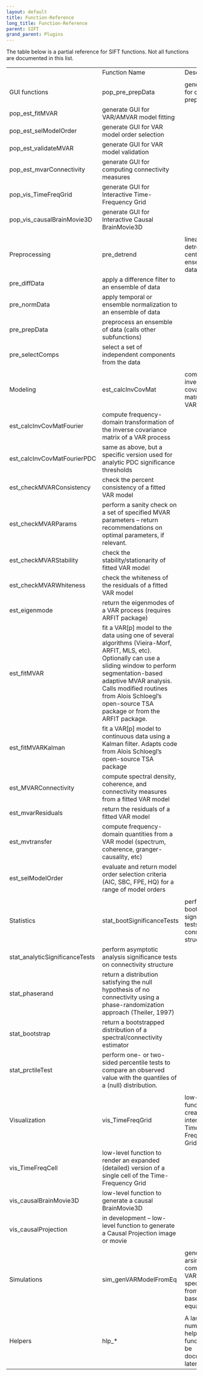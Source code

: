 ```yaml
---
layout: default
title: Function-Reference
long_title: Function-Reference
parent: SIFT
grand_parent: Plugins
---
```

The table below is a partial reference for SIFT functions. Not all functions are documented in this list.



|                                |                                                                                                                                                                                                                                                                                             |                                                                             |
|--------------------------------|---------------------------------------------------------------------------------------------------------------------------------------------------------------------------------------------------------------------------------------------------------------------------------------------|-----------------------------------------------------------------------------|
|                                | Function Name                                                                                                                                                                                                                                                                               | Description                                                                 |
|                                |                                                                                                                                                                                                                                                                                             |                                                                             |
| GUI functions                  | pop_pre_prepData                                                                                                                                                                                                                                                                            | generate GUI for data preprocessing                                         |
| pop_est_fitMVAR                | generate GUI for VAR/AMVAR model fitting                                                                                                                                                                                                                                                    |                                                                             |
| pop_est_selModelOrder          | generate GUI for VAR model order selection                                                                                                                                                                                                                                                  |                                                                             |
| pop_est_validateMVAR           | generate GUI for VAR model validation                                                                                                                                                                                                                                                       |                                                                             |
| pop_est_mvarConnectivity       | generate GUI for computing connectivity measures                                                                                                                                                                                                                                            |                                                                             |
| pop_vis_TimeFreqGrid           | generate GUI for Interactive Time-Frequency Grid                                                                                                                                                                                                                                            |                                                                             |
| pop_vis_causalBrainMovie3D     | generate GUI for Interactive Causal BrainMovie3D                                                                                                                                                                                                                                            |                                                                             |
|                                |                                                                                                                                                                                                                                                                                             |                                                                             |
| Preprocessing                  | pre_detrend                                                                                                                                                                                                                                                                                 | linearly detrend or center an ensemble of data                              |
| pre_diffData                   | apply a difference filter to an ensemble of data                                                                                                                                                                                                                                            |                                                                             |
| pre_normData                   | apply temporal or ensemble normalization to an ensemble of data                                                                                                                                                                                                                             |                                                                             |
| pre_prepData                   | preprocess an ensemble of data (calls other subfunctions)                                                                                                                                                                                                                                   |                                                                             |
| pre_selectComps                | select a set of independent components from the data                                                                                                                                                                                                                                        |                                                                             |
|                                |                                                                                                                                                                                                                                                                                             |                                                                             |
| Modeling                       | est_calcInvCovMat                                                                                                                                                                                                                                                                           | compute inverse covariance matrix of a VAR process                          |
| est_calcInvCovMatFourier       | compute frequency-domain transformation of the inverse covariance matrix of a VAR process                                                                                                                                                                                                   |                                                                             |
| est_calcInvCovMatFourierPDC    | same as above, but a specific version used for analytic PDC significance thresholds                                                                                                                                                                                                         |                                                                             |
| est_checkMVARConsistency       | check the percent consistency of a fitted VAR model                                                                                                                                                                                                                                         |                                                                             |
| est_checkMVARParams            | perform a sanity check on a set of specified MVAR parameters – return recommendations on optimal parameters, if relevant.                                                                                                                                                                   |                                                                             |
| est_checkMVARStability         | check the stability/stationarity of fitted VAR model                                                                                                                                                                                                                                        |                                                                             |
| est_checkMVARWhiteness         | check the whiteness of the residuals of a fitted VAR model                                                                                                                                                                                                                                  |                                                                             |
| est_eigenmode                  | return the eigenmodes of a VAR process (requires ARFIT package)                                                                                                                                                                                                                             |                                                                             |
| est_fitMVAR                    | fit a VAR\[p\] model to the data using one of several algorithms (Vieira-Morf, ARFIT, MLS, etc). Optionally can use a sliding window to perform segmentation-based adaptive MVAR analysis. Calls modified routines from Alois Schloegl’s open-source TSA package or from the ARFIT package. |                                                                             |
| est_fitMVARKalman              | fit a VAR\[p\] model to continuous data using a Kalman filter. Adapts code from Alois Schloegl’s open-source TSA package                                                                                                                                                                    |                                                                             |
| est_MVARConnectivity           | compute spectral density, coherence, and connectivity measures from a fitted VAR model                                                                                                                                                                                                      |                                                                             |
| est_mvarResiduals              | return the residuals of a fitted VAR model                                                                                                                                                                                                                                                  |                                                                             |
| est_mvtransfer                 | compute frequency-domain quantities from a VAR model (spectrum, coherence, granger-causality, etc)                                                                                                                                                                                          |                                                                             |
| est_selModelOrder              | evaluate and return model order selection criteria (AIC, SBC, FPE, HQ) for a range of model orders                                                                                                                                                                                          |                                                                             |
|                                |                                                                                                                                                                                                                                                                                             |                                                                             |
| Statistics                     | stat_bootSignificanceTests                                                                                                                                                                                                                                                                  | perform bootstrap significance tests on connectivity structure              |
| stat_analyticSignificanceTests | perform asymptotic analysis significance tests on connectivity structure                                                                                                                                                                                                                    |                                                                             |
| stat_phaserand                 | return a distribution satisfying the null hypothesis of no connectivity using a phase-randomization approach (Theiler, 1997)                                                                                                                                                                |                                                                             |
| stat_bootstrap                 | return a bootstrapped distribution of a spectral/connectivity estimator                                                                                                                                                                                                                     |                                                                             |
| stat_prctileTest               | perform one- or two-sided percentile tests to compare an observed value with the quantiles of a (null) distribution.                                                                                                                                                                        |                                                                             |
|                                |                                                                                                                                                                                                                                                                                             |                                                                             |
| Visualization                  | vis_TimeFreqGrid                                                                                                                                                                                                                                                                            | low-level function to create an interactive Time-Frequency Grid             |
| vis_TimeFreqCell               | low-level function to render an expanded (detailed) version of a single cell of the Time-Frequency Grid                                                                                                                                                                                     |                                                                             |
| vis_causalBrainMovie3D         | low-level function to generate a causal BrainMovie3D                                                                                                                                                                                                                                        |                                                                             |
| vis_causalProjection           | in development – low-level function to generate a Causal Projection image or movie                                                                                                                                                                                                          |                                                                             |
|                                |                                                                                                                                                                                                                                                                                             |                                                                             |
| Simulations                    | sim_genVARModelFromEq                                                                                                                                                                                                                                                                       | generate an arsim()-compatible VAR specification from a text-based equation |
|                                |                                                                                                                                                                                                                                                                                             |                                                                             |
| Helpers                        | hlp_\*                                                                                                                                                                                                                                                                                     | A large number of helper functions (to be documented later)                 |

